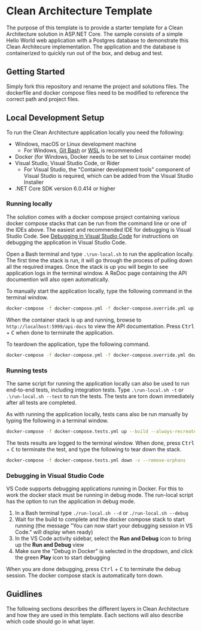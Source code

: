 # Clean Architecture Template

The purpose of this template is to provide a starter template for a Clean Architecture solution in ASP.NET Core. The sample consists of a simple Hello World web application with a Postgres database to demonstrate this Clean Architecure implementation. The application and the database is containerized to quickly run out of the box, and debug and test.

## Getting Started

Simply fork this repository and rename the project and solutions files. The dockerfile and docker compose files need to be modified to reference the correct path and project files.

## Local Development Setup

To run the Clean Architecture application locally you need the following:

* Windows, macOS or Linux development machine
  - For Windows, [Git Bash](https://git-scm.com/download/win) or [WSL](https://learn.microsoft.com/en-us/windows/wsl/install) is recommended
* Docker (for Windows, Docker needs to be set to Linux container mode)
* Visual Studio, Visual Studio Code, or Rider
  - For Visual Studio, the "Container development tools" component of Visual Studio is required, which can be added from the Visual Studio Installer
* .NET Core SDK version 6.0.414 or higher

### Running locally

The solution comes with a docker compose project containing various docker compose stacks that can be run from the command line or one of the IDEs above. The easiest and recommended IDE for debugging is Visual Studio Code. See [Debugging in Visual Studio Code](#debugging-in-visual-studio-code) for instructions on debugging the application in Visual Studio Code.

Open a Bash terminal and type `.\run-local.sh` to run the application locally. The first time the stack is run, it will go through the process of pulling down all the required images. Once the stack is up you will begin to see application logs in the terminal window. A ReDoc page containing the API documention will also open automatically.

To manually start the application locally, type the following command in the terminal window.

```bash
docker-compose -f docker-compose.yml -f docker-compose.override.yml up --build --always-recreate-deps
```

When the container stack is up and running, browse to `http://localhost:5999/api-docs` to view the API documentation. Press <kbd>Ctrl</kbd> + <kbd>C</kbd> when done to terminate the application.

To teardown the application, type the following command.

```bash
docker-compose -f docker-compose.yml -f docker-compose.override.yml down -v --remove-orphans
```

### Running tests

The same script for running the application locally can also be used to run end-to-end tests, including integration tests. Type `.\run-local.sh -t` or `.\run-local.sh --test` to run the tests. The tests are torn down immediately after all tests are completed.

As with running the application locally, tests cans also be run manually by typing the following in a terminal window.

```bash
docker-compose -f docker-compose.tests.yml up --build --always-recreate-deps
```

The tests results are logged to the terminal window. When done, press <kbd>Ctrl</kbd> + <kbd>C</kbd> to terminate the test, and type the following to tear down the stack.

```bash
docker-compose -f docker-compose.tests.yml down -v --remove-orphans
```

### Debugging in Visual Studio Code

VS Code supports debugging applications running in Docker. For this to work the docker stack must be running in debug mode. The run-local script has the option to run the application in debug mode.

1) In a Bash terminal type `./run-local.sh --d` or `./run-local.sh --debug`
2) Wait for the build to complete and the docker compose stack to start running (the message "You can now start your debugging session in VS Code." will display when ready)
3) In the VS Code activity sidebar, select the **Run and Debug** icon to bring up the **Run and Debug** view
4) Make sure the "Debug in Docker" is selected in the dropdown, and click the green **Play** icon to start debugging

When you are done debugging, press <kbd>Ctrl</kbd> + <kbd>C</kbd> to terminate the debug session. The docker compose stack is automatically torn down.

## Guidlines

The following sections describes the different layers in Clean Architecture and how they are used in this template.
Each sections will also describe which code should go in what layer.